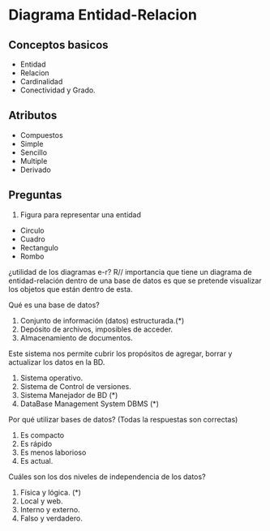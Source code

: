 # Diagrama Entidad-Relacion

## Conceptos basicos
* Entidad
* Relacion
* Cardinalidad
* Conectividad y Grado.

## Atributos
* Compuestos
* Simple
* Sencillo
* Multiple
* Derivado

## Preguntas

1. Figura para representar una entidad
* Circulo
* Cuadro
* Rectangulo
* Rombo

¿utilidad de los diagramas e-r?
R// importancia que tiene un diagrama de entidad-relación dentro de una base de datos es que se pretende visualizar los objetos que están dentro de esta.

Qué es una base de datos?
1. Conjunto de información (datos) estructurada.(*)
2. Depósito de archivos, imposibles de acceder. 
3. Almacenamiento de documentos. 

Este sistema nos permite cubrir los propósitos de agregar, borrar y actualizar los datos en la BD.
1. Sistema operativo.
2. Sistema de Control de versiones. 
3. Sistema Manejador de BD (*)
4. DataBase Management System DBMS (*)

Por qué utilizar bases de datos? (Todas la respuestas son correctas)
1. Es compacto
2. Es rápido
3. Es menos laborioso
4. Es actual.

Cuáles son los dos niveles de independencia de los datos?
1. Física y lógica. (*)
2. Local y web.
3. Interno y externo.
4. Falso y verdadero. 
